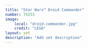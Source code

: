 ```yaml
---
title: "Star Wars™ Droid Commander"
number: 75253
image:
    local: "droid-commander.jpg"
    credit: "LEGO"
layout: set
description: "Add set description"
---
```

